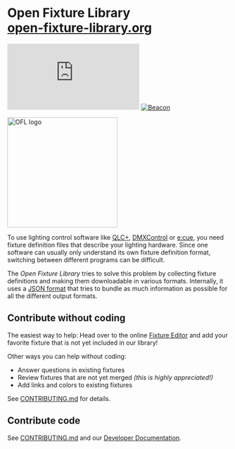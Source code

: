 # Open Fixture Library<br><a href="https://open-fixture-library.org/">open-fixture-library.org</a>

[![Mozilla HTTP Observatory Grade](https://img.shields.io/mozilla-observatory/grade-score/open-fixture-library.org?publish)](https://observatory.mozilla.org/analyze/open-fixture-library.org)
[![Beacon](https://img.shields.io/badge/dynamic/json?color=blue&label=Beacon&query=%24.co2&suffix=%20CO%E2%82%82%2Fview&url=https%3A%2F%2Fdigitalbeacon.co%2Fbadge%3Furl%3Dhttps%253A%252F%252Fopen-fixture-library.org&cacheSeconds=604800)](https://digitalbeacon.co/report/open-fixture-library-org)

[<img alt="OFL logo" src="https://cdn.rawgit.com/OpenLightingProject/open-fixture-library/master/ui/static/ofl-logo.svg" width="250" />](ui/static/ofl-logo.svg)

To use lighting control software like [QLC+](https://www.qlcplus.org/), [DMXControl](https://www.dmxcontrol.org/) or [e:cue](https://www.osram.de/ecue/), you need fixture definition files that describe your lighting hardware. Since one software can usually only understand its own fixture definition format, switching between different programs can be difficult.

The *Open Fixture Library* tries to solve this problem by collecting fixture definitions and making them downloadable in various formats. Internally, it uses a [JSON format](docs/fixture-format.md) that tries to bundle as much information as possible for all the different output formats.


## Contribute without coding

The easiest way to help: Head over to the online [Fixture Editor](https://open-fixture-library.org/fixture-editor) and add your favorite fixture that is not yet included in our library!

Other ways you can help without coding:

* Answer questions in existing fixtures
* Review fixtures that are not yet merged *(this is highly appreciated!)*
* Add links and colors to existing fixtures

See [CONTRIBUTING.md](docs/CONTRIBUTING.md#how-you-can-help) for details.


## Contribute code

See [CONTRIBUTING.md](docs/CONTRIBUTING.md) and our [Developer Documentation](docs/README.md).
